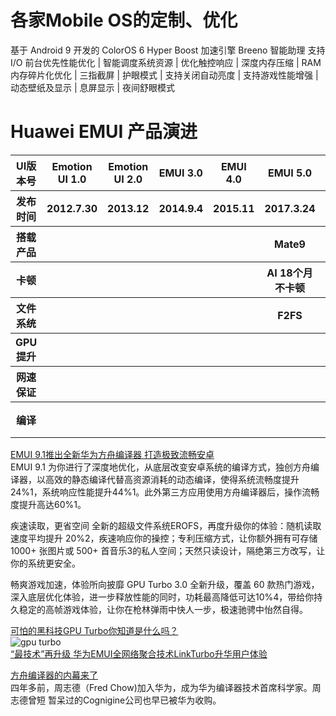 
# 各家Mobile OS的定制、优化

基于 Android 9 开发的 ColorOS 6
Hyper Boost 加速引擎
Breeno 智能助理
支持 I/O 前台优先性能优化 | 智能调度系统资源 | 优化触控响应 | 深度内存压缩 | RAM 内存碎片化优化 | 三指截屏 | 护眼模式 | 支持关闭自动亮度 | 支持游戏性能增强 | 动态壁纸及显示 | 息屏显示 | 夜间舒眼模式



# Huawei EMUI 产品演进
<table> 
    <tr>
        <th>UI版本号</th> 
        <th>Emotion UI 1.0</th>
        <th>Emotion UI 2.0</th> 
        <th>EMUI 3.0</th>
        <th>EMUI 4.0</th>
        <th>EMUI 5.0</th>
        <th>EMUI 8.0</th>
        <th>EMUI 9.0</th>
        <th>EMUI 9.1</th>
    </tr> 
    <tr>
        <th>发布时间</th> 
        <th>2012.7.30</th> 
        <th>2013.12</th>
        <th>2014.9.4</th> 
        <th>2015.11</th> 
        <th>2017.3.24</th> 
        <th>2017.10.16</th> 
        <th>2018.10.24</th> 
        <th>2019.4</th>
    </tr>
    <tr>
        <th>搭载产品</th> 
        <th></th> 
        <th></th>
        <th></th>  <! EMUI3.0>
        <th></th>  <! EMUI4.0>
        <th>Mate9</th>  <! EMUI5.0>
        <th>Mate10</th>  <! EMUI8.0>
        <th>Mate20</th> <! EMUI9.0>
        <th>P30</th>  <! EMUI9.1>
    </tr>    
    <tr>
        <th>卡顿</th> 
        <th></th> 
        <th></th>
        <th></th>  <! EMUI3.0>
        <th></th>  <! EMUI4.0>
        <th>AI 18个月<br>不卡顿</th>  <! EMUI5.0>
        <th></th>  <! EMUI8.0>
        <th>18个月<br>老化优化</th> <! EMUI9.0>
        <th></th>  <! EMUI9.1>
    </tr>   
    <tr>
        <th>文件系统</th> 
        <th></th> 
        <th></th>
        <th></th>  <! EMUI3.0>
        <th></th>  <! EMUI4.0>
        <th>F2FS</th>  <! EMUI5.0>
        <th></th>  <! EMUI8.0>
        <th></th> <! EMUI9.0>
        <th>EROFS</th>  <! EMUI9.1>
    </tr>    
    <tr>
        <th>GPU提升</th> 
        <th></th> 
        <th></th>
        <th></th>  <! EMUI3.0>
        <th></th>  <! EMUI4.0>
        <th></th>  <! EMUI5.0>
        <th></th>  <! EMUI8.0>
        <th>GPU Turbo1.0</th> <! EMUI9.0>
        <th>GPU Turbo3.0</th>  <! EMUI9.1>
    </tr>  
    <tr>
        <th>网速保证</th> 
        <th></th> 
        <th></th>
        <th></th>  <! EMUI3.0>
        <th></th>  <! EMUI4.0>
        <th></th>  <! EMUI5.0>
        <th></th>  <! EMUI8.0>
        <th>Link Turbo</th> <! EMUI9.0>
        <th></th>  <! EMUI9.1>
    </tr>    
    <tr>
        <th>编译</th> 
        <th></th> 
        <th></th>
        <th></th>  <! EMUI3.0>
        <th></th>  <! EMUI4.0>
        <th></th>  <! EMUI5.0>
        <th></th>  <! EMUI8.0>
        <th></th> <! EMUI9.0>
        <th>方舟<br>编译器</th>  <! EMUI9.1>
    </tr>     
</table>


[EMUI 9.1推出全新华为方舟编译器 打造极致流畅安卓](https://baijiahao.baidu.com/s?id=1630511342372751240&wfr=spider&for=pc)<BR>
EMUI 9.1 为你进行了深度地优化，从底层改变安卓系统的编译方式，独创方舟编译器，以高效的静态编译代替高资源消耗的动态编译，使得系统流畅度提升24%1，系统响应性能提升44%1。此外第三方应用使用方舟编译器后，操作流畅度提升高达60%1。 

疾速读取，更省空间
全新的超级文件系统EROFS，再度升级你的体验：随机读取速度平均提升 20%2，疾速响应你的操控；专利压缩方式，让你额外拥有可存储 1000+ 张图片或 500+ 首音乐3的私人空间；天然只读设计，隔绝第三方改写，让你的系统更安全。


畅爽游戏加速，体验所向披靡
GPU Turbo 3.0 全新升级，覆盖 60 款热门游戏，深入底层优化体验，进一步释放性能的同时，功耗最高降低可达10%4，带给你持久稳定的高帧游戏体验，让你在枪林弹雨中快人一步，极速驰骋中怡然自得。


[可怕的黑科技GPU Turbo你知道是什么吗？](https://baijiahao.baidu.com/s?id=1617484696357796383&wfr=spider&for=pc)<br>
![gpu turbo](https://ss1.baidu.com/6ONXsjip0QIZ8tyhnq/it/u=3269400946,2826016175&fm=173&app=49&f=JPEG?w=394&h=376&s=1215796C4FF6B6D8567E5A930200D08E)<br>
[“最技术”再升级 华为EMUI全网络聚合技术LinkTurbo升华用户体验](http://tech.qianlong.com/2018/1228/3031252.shtml)<BR>
    
[方舟编译器的内幕来了 ](http://www.newsmth.net/nForum/#!article/PocketLife/2826927)<br> 
四年多前，周志德（Fred Chow)加入华为，成为华为编译器技术首席科学家。周志德曾短 
暂呆过的Cognigine公司也早已被华为收购。 
